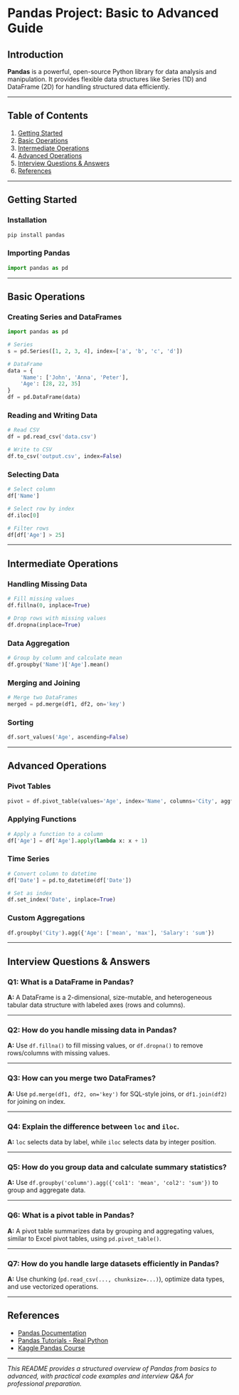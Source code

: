 # Pandas Project: Basic to Advanced Guide

## Introduction

**Pandas** is a powerful, open-source Python library for data analysis and manipulation. It provides flexible data structures like Series (1D) and DataFrame (2D) for handling structured data efficiently.

---

## Table of Contents

1. [Getting Started](#getting-started)
2. [Basic Operations](#basic-operations)
3. [Intermediate Operations](#intermediate-operations)
4. [Advanced Operations](#advanced-operations)
5. [Interview Questions & Answers](#interview-questions--answers)
6. [References](#references)

---

## Getting Started

### Installation

```bash
pip install pandas
```

### Importing Pandas

```python
import pandas as pd
```

---

## Basic Operations

### Creating Series and DataFrames

```python
import pandas as pd

# Series
s = pd.Series([1, 2, 3, 4], index=['a', 'b', 'c', 'd'])

# DataFrame
data = {
    'Name': ['John', 'Anna', 'Peter'],
    'Age': [28, 22, 35]
}
df = pd.DataFrame(data)
```

### Reading and Writing Data

```python
# Read CSV
df = pd.read_csv('data.csv')

# Write to CSV
df.to_csv('output.csv', index=False)
```

### Selecting Data

```python
# Select column
df['Name']

# Select row by index
df.iloc[0]

# Filter rows
df[df['Age'] > 25]
```

---

## Intermediate Operations

### Handling Missing Data

```python
# Fill missing values
df.fillna(0, inplace=True)

# Drop rows with missing values
df.dropna(inplace=True)
```

### Data Aggregation

```python
# Group by column and calculate mean
df.groupby('Name')['Age'].mean()
```

### Merging and Joining

```python
# Merge two DataFrames
merged = pd.merge(df1, df2, on='key')
```

### Sorting

```python
df.sort_values('Age', ascending=False)
```

---

## Advanced Operations

### Pivot Tables

```python
pivot = df.pivot_table(values='Age', index='Name', columns='City', aggfunc='mean')
```

### Applying Functions

```python
# Apply a function to a column
df['Age'] = df['Age'].apply(lambda x: x + 1)
```

### Time Series

```python
# Convert column to datetime
df['Date'] = pd.to_datetime(df['Date'])

# Set as index
df.set_index('Date', inplace=True)
```

### Custom Aggregations

```python
df.groupby('City').agg({'Age': ['mean', 'max'], 'Salary': 'sum'})
```

---

## Interview Questions & Answers

### Q1: What is a DataFrame in Pandas?
**A:** A DataFrame is a 2-dimensional, size-mutable, and heterogeneous tabular data structure with labeled axes (rows and columns).

---

### Q2: How do you handle missing data in Pandas?
**A:** Use `df.fillna()` to fill missing values, or `df.dropna()` to remove rows/columns with missing values.

---

### Q3: How can you merge two DataFrames?
**A:** Use `pd.merge(df1, df2, on='key')` for SQL-style joins, or `df1.join(df2)` for joining on index.

---

### Q4: Explain the difference between `loc` and `iloc`.
**A:** `loc` selects data by label, while `iloc` selects data by integer position.

---

### Q5: How do you group data and calculate summary statistics?
**A:** Use `df.groupby('column').agg({'col1': 'mean', 'col2': 'sum'})` to group and aggregate data.

---

### Q6: What is a pivot table in Pandas?
**A:** A pivot table summarizes data by grouping and aggregating values, similar to Excel pivot tables, using `pd.pivot_table()`.

---

### Q7: How do you handle large datasets efficiently in Pandas?
**A:** Use chunking (`pd.read_csv(..., chunksize=...)`), optimize data types, and use vectorized operations.

---

## References

- [Pandas Documentation](https://pandas.pydata.org/docs/)
- [Pandas Tutorials - Real Python](https://realpython.com/learning-paths/pandas/)
- [Kaggle Pandas Course](https://www.kaggle.com/learn/pandas)

---

*This README provides a structured overview of Pandas from basics to advanced, with practical code examples and interview Q&A for professional preparation.*